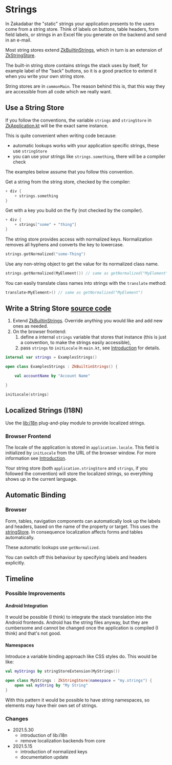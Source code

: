 # Strings

In Zakadabar the "static" strings your application presents to the users come from a string store. Think of labels on
buttons, table headers, form field labels, or strings in an Excel file you generate on the backend and send in an
e-mail.

Most string stores extend [ZkBuiltinStrings](/core/core-core/src/commonMain/kotlin/zakadabar/stack/resources/ZkBuiltinStrings.kt),
which in turn is an extension of [ZkStringStore](/core/core-core/src/commonMain/kotlin/zakadabar/stack/resources/ZkStringStore.kt).

The built-in string store contains strings the stack uses by itself, for example label of the "back" buttons, so it is a
good practice to extend it when you write your own string store.

String stores are in `commonMain`. The reason behind this is, that this way they are accessible from all code which we
really want.

## Use a String Store

<div data-zk-enrich="Note" data-zk-flavour="Success" data-zk-title="strings and stringStore">

If you follow the conventions, the variable `strings` and `stringStore`
in [ZkApplication.kt](/core/core-core/src/jsMain/kotlin/zakadabar/stack/frontend/application/ZkApplication.kt) will be the exact same
instance.

This is quite convenient when writing code because:

* automatic lookups works with your application specific strings, these use `stringStore`
* you can use your strings like `strings.something`, there will be a compiler check

The examples below assume that you follow this convention.
</div>

Get a string from the string store, checked by the compiler:

```kotlin
+ div {
    + strings.something
}
```

Get with a key you build on the fly (not checked by the compiler).

```kotlin
+ div {
    + strings["some" + "thing"]
}
```

The string store provides access with normalized keys. Normalization removes all hyphens and converts the key to
lowercase.

```kotlin
strings.getNormalized("some-Thing")
```

Use any non-string object to get the value for its normalized class name.

```kotlin
strings.getNormalized(MyElement()) // same as getNormalized("MyElement")
```

You can easily translate class names into strings with the `translate` method:

```kotlin
translate<MyElement>() // same as getNormalized("MyElement")
```


## Write a String Store [source code](/lib/examples/src/commonMain/kotlin/zakadabar/lib/examples/resources/ExamplesStrings.kt)

1. Extend [ZkBuiltinStrings](/core/core-core/src/commonMain/kotlin/zakadabar/stack/resources/ZkBuiltinStrings.kt). Override anything
   you would like and add new ones as needed.
1. On the browser frontend:
    1. define a internal `strings` variable that stores that instance (this is just a convention, to make the strings
       easily accessible),
    1. pass `strings` to `initLocale` in `main.kt`, see [Introduction](../browser/Introduction.md) for details.

```kotlin
internal var strings = ExamplesStrings()

open class ExamplesStrings : ZkBuiltinStrings() {

    val accountName by "Account Name"

}
```

```kotlin
initLocale(strings)
```

## Localized Strings (I18N)

Use the [lib:i18n](/doc/guides/plug-and-play/i18n/Introduction.md) plug-and-play module to provide localized strings.

### Browser Frontend

The locale of the application is stored in `application.locale`. This field is initialized by `initLocale` from the URL
of the browser window. For more information see [Introduction](../browser/Introduction.md).

Your string store (both `application.stringStore` and `strings`, if you followed the convention) will store the
localized strings, so everything shows up in the current language.

## Automatic Binding

### Browser

Form, tables, navigation components can automatically look up the labels and headers, based on the name of the property
or target. This uses the [stringStore](/core/core-core/src/jsMain/kotlin/zakadabar/stack/frontend/application/ZkApplication.kt). In
consequence localization affects forms and tables automatically.

These automatic lookups use `getNormalized`.

You can switch off this behaviour by specifying labels and headers explicitly.

## Timeline

### Possible Improvements

#### Android Integration

It would be possible (I think) to integrate the stack translation into the Android frontends. Android has the string
files anyway, but they are cumbersome and cannot be changed once the application is compiled (I think) and that's not
good.

#### Namespaces

Introduce a variable binding approach like CSS styles do. This would be like:

```kotlin
val myStrings by stringStoreExtension(MyStrings())

open class MyStrings : ZkStringStore(namespace = "my.strings") {
    open val myString by "My String"
}
```

With this pattern it would be possible to have string namespaces, so elements may have their own set of strings.

### Changes

* 2021.5.30
    * introduction of lib:i18n
    * remove localization backends from core  
* 2021.5.15
    * introduction of normalized keys
    * documentation update